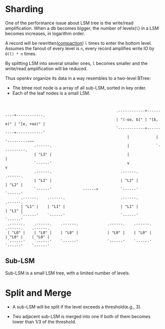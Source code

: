 # Sharding

One of the performance issue about LSM tree is the write/read amplification.
When a db becomes bigger, the number of levels(`l`) in a LSM becomes increases, in
logarithm order.

A record will be rewritten([compaction][]) `l` times to enter the bottom level.
Assumes the fanout of every level is `n`,
every record amplifies write IO by `O(l) * n` times.

By splitting LSM into several smaller ones, `l` becomes smaller and the
write/read amplification will be reduced.

Thus openkv organize its data in a way resembles to a two-level BTree:
- The btree root node is a array of all sub-LSM, sorted in key order.
- Each of the leaf nodes is a small LSM.


```bob


                                                  .------------+----------+------------.
                                                  | "(-oo, b]" | "[b, e)" | "[e, +oo)" |
                                                  `------------+----------+------------'
                                                       |            |            '---------~~~
             .------.                                  |            `----------.
             | "L3" |                                  |                       |
             `------'                                  v                       v
             .------.                               .------.                .------.
             | "L2" |                               | "L2" |                | "L2" |
             `------'              ------>          `------'                `------'
       .------.    .------.                         .------.                .------.
       | "L1" |    | "L1" |                         | "L1" |                | "L1" |
       `------'    `------'                         `------'                `------'
 .------.    .------.    .------.             .------.    .------.    .------.    .------.
 | "L0" |    | "L0" |    | "L0" |             | "L0" |    | "L0" |    | "L0" |    | "L0" |
 `------'    `------'    `------'             `------'    `------'    `------'    `------'
```


## Sub-LSM

Sub-LSM is a small LSM tree, with a limited number of levels.



# Split and Merge

- A sub-LSM will be split if the level exceeds a threshold(e.g., 3).

- Two adjacent sub-LSM is merged into one if both of them becomes lower than 1/3 of the threshold.



[compaction]: compaction.md
